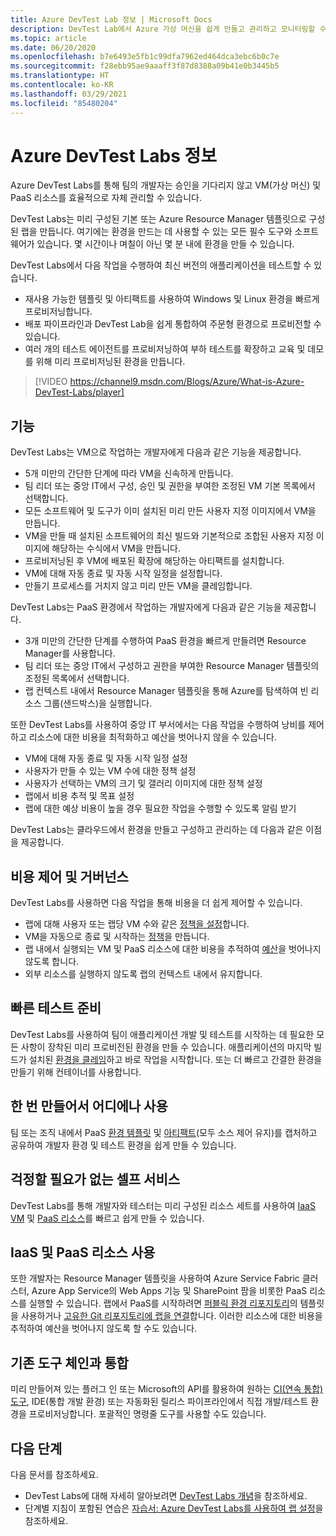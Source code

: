 ```yaml
---
title: Azure DevTest Lab 정보 | Microsoft Docs
description: DevTest Lab에서 Azure 가상 머신을 쉽게 만들고 관리하고 모니터링할 수 있는 방법 알아보기
ms.topic: article
ms.date: 06/20/2020
ms.openlocfilehash: b7e6493e5fb1c99dfa7962ed464dca3ebc6b0c7e
ms.sourcegitcommit: f28ebb95ae9aaaff3f87d8388a09b41e0b3445b5
ms.translationtype: HT
ms.contentlocale: ko-KR
ms.lasthandoff: 03/29/2021
ms.locfileid: "85480204"
---
```

# <a name="about-azure-devtest-labs"></a>Azure DevTest Labs 정보
Azure DevTest Labs를 통해 팀의 개발자는 승인을 기다리지 않고 VM(가상 머신) 및 PaaS 리소스를 효율적으로 자체 관리할 수 있습니다.

DevTest Labs는 미리 구성된 기본 또는 Azure Resource Manager 템플릿으로 구성된 랩을 만듭니다. 여기에는 환경을 만드는 데 사용할 수 있는 모든 필수 도구와 소프트웨어가 있습니다. 몇 시간이나 며칠이 아닌 몇 분 내에 환경을 만들 수 있습니다.

DevTest Labs에서 다음 작업을 수행하여 최신 버전의 애플리케이션을 테스트할 수 있습니다.

- 재사용 가능한 템플릿 및 아티팩트를 사용하여 Windows 및 Linux 환경을 빠르게 프로비저닝합니다.
- 배포 파이프라인과 DevTest Lab을 쉽게 통합하여 주문형 환경으로 프로비전할 수 있습니다.
- 여러 개의 테스트 에이전트를 프로비저닝하여 부하 테스트를 확장하고 교육 및 데모를 위해 미리 프로비저닝된 환경을 만듭니다.

> [!VIDEO https://channel9.msdn.com/Blogs/Azure/What-is-Azure-DevTest-Labs/player]

## <a name="capabilities"></a>기능
DevTest Labs는 VM으로 작업하는 개발자에게 다음과 같은 기능을 제공합니다.

- 5개 미만의 간단한 단계에 따라 VM을 신속하게 만듭니다.
- 팀 리더 또는 중앙 IT에서 구성, 승인 및 권한을 부여한 조정된 VM 기본 목록에서 선택합니다.
- 모든 소프트웨어 및 도구가 이미 설치된 미리 만든 사용자 지정 이미지에서 VM을 만듭니다. 
- VM을 만들 때 설치된 소프트웨어의 최신 빌드와 기본적으로 조합된 사용자 지정 이미지에 해당하는 수식에서 VM을 만듭니다. 
- 프로비저닝된 후 VM에 배포된 확장에 해당하는 아티팩트를 설치합니다.
- VM에 대해 자동 종료 및 자동 시작 일정을 설정합니다.
- 만들기 프로세스를 거치지 않고 미리 만든 VM을 클레임합니다.

DevTest Labs는 PaaS 환경에서 작업하는 개발자에게 다음과 같은 기능을 제공합니다.

- 3개 미만의 간단한 단계를 수행하여 PaaS 환경을 빠르게 만들려면 Resource Manager를 사용합니다.
- 팀 리더 또는 중앙 IT에서 구성하고 권한을 부여한 Resource Manager 템플릿의 조정된 목록에서 선택합니다.
- 랩 컨텍스트 내에서 Resource Manager 템플릿을 통해 Azure를 탐색하여 빈 리소스 그룹(샌드박스)을 실행합니다.

또한 DevTest Labs를 사용하여 중앙 IT 부서에서는 다음 작업을 수행하여 낭비를 제어하고 리소스에 대한 비용을 최적화하고 예산을 벗어나지 않을 수 있습니다.  

- VM에 대해 자동 종료 및 자동 시작 일정 설정
- 사용자가 만들 수 있는 VM 수에 대한 정책 설정
- 사용자가 선택하는 VM의 크기 및 갤러리 이미지에 대한 정책 설정
- 랩에서 비용 추적 및 목표 설정
- 랩에 대한 예상 비용이 높을 경우 필요한 작업을 수행할 수 있도록 알림 받기

DevTest Labs는 클라우드에서 환경을 만들고 구성하고 관리하는 데 다음과 같은 이점을 제공합니다.

## <a name="cost-control-and-governance"></a>비용 제어 및 거버넌스
DevTest Labs를 사용하면 다음 작업을 통해 비용을 더 쉽게 제어할 수 있습니다.

- 랩에 대해 사용자 또는 랩당 VM 수와 같은 [정책을 설정](devtest-lab-set-lab-policy.md)합니다. 
- VM을 자동으로 종료 및 시작하는 [정책](devtest-lab-set-lab-policy.md)을 만듭니다.
- 랩 내에서 실행되는 VM 및 PaaS 리소스에 대한 비용을 추적하여 [예산](devtest-lab-configure-cost-management.md)을 벗어나지 않도록 합니다.
- 외부 리소스를 실행하지 않도록 랩의 컨텍스트 내에서 유지합니다.

## <a name="quickly-get-to-ready-to-test"></a>빠른 테스트 준비
DevTest Labs를 사용하여 팀이 애플리케이션 개발 및 테스트를 시작하는 데 필요한 모든 사항이 장착된 미리 프로비전된 환경을 만들 수 있습니다. 애플리케이션의 마지막 빌드가 설치된 [환경을 클레임](devtest-lab-add-claimable-vm.md)하고 바로 작업을 시작합니다. 또는 더 빠르고 간결한 환경을 만들기 위해 컨테이너를 사용합니다.

## <a name="create-once-use-everywhere"></a>한 번 만들어서 어디에나 사용
팀 또는 조직 내에서 PaaS [환경 템플릿](devtest-lab-create-environment-from-arm.md) 및 [아티팩트](add-artifact-repository.md)(모두 소스 제어 유지)를 캡처하고 공유하여 개발자 환경 및 테스트 환경을 쉽게 만들 수 있습니다.

## <a name="worry-free-self-service"></a>걱정할 필요가 없는 셀프 서비스
DevTest Labs를 통해 개발자와 테스터는 미리 구성된 리소스 세트를 사용하여 [IaaS VM](devtest-lab-add-vm.md) 및 [PaaS 리소스](devtest-lab-create-environment-from-arm.md)를 빠르고 쉽게 만들 수 있습니다.

## <a name="use-iaas-and-paas-resources"></a>IaaS 및 PaaS 리소스 사용 
또한 개발자는 Resource Manager 템플릿을 사용하여 Azure Service Fabric 클러스터, Azure App Service의 Web Apps 기능 및 SharePoint 팜을 비롯한 PaaS 리소스를 실행할 수 있습니다. 랩에서 PaaS를 시작하려면 [퍼블릭 환경 리포지토리](devtest-lab-configure-use-public-environments.md)의 템플릿을 사용하거나 [고유한 Git 리포지토리에 랩을 연결](devtest-lab-create-environment-from-arm.md#configure-your-own-template-repositories)합니다. 이러한 리소스에 대한 비용을 추적하여 예산을 벗어나지 않도록 할 수도 있습니다.

## <a name="integrate-with-your-existing-toolchain"></a>기존 도구 체인과 통합
미리 만들어져 있는 플러그 인 또는 Microsoft의 API를 활용하여 원하는 [CI(연속 통합) 도구](devtest-lab-integrate-ci-cd.md), IDE(통합 개발 환경) 또는 자동화된 릴리스 파이프라인에서 직접 개발/테스트 환경을 프로비저닝합니다. 포괄적인 명령줄 도구를 사용할 수도 있습니다.

## <a name="next-steps"></a>다음 단계
다음 문서를 참조하세요.

- DevTest Labs에 대해 자세히 알아보려면 [DevTest Labs 개념](devtest-lab-concepts.md)을 참조하세요.
- 단계별 지침이 포함된 연습은 [자습서: Azure DevTest Labs를 사용하여 랩 설정](tutorial-create-custom-lab.md)을 참조하세요.